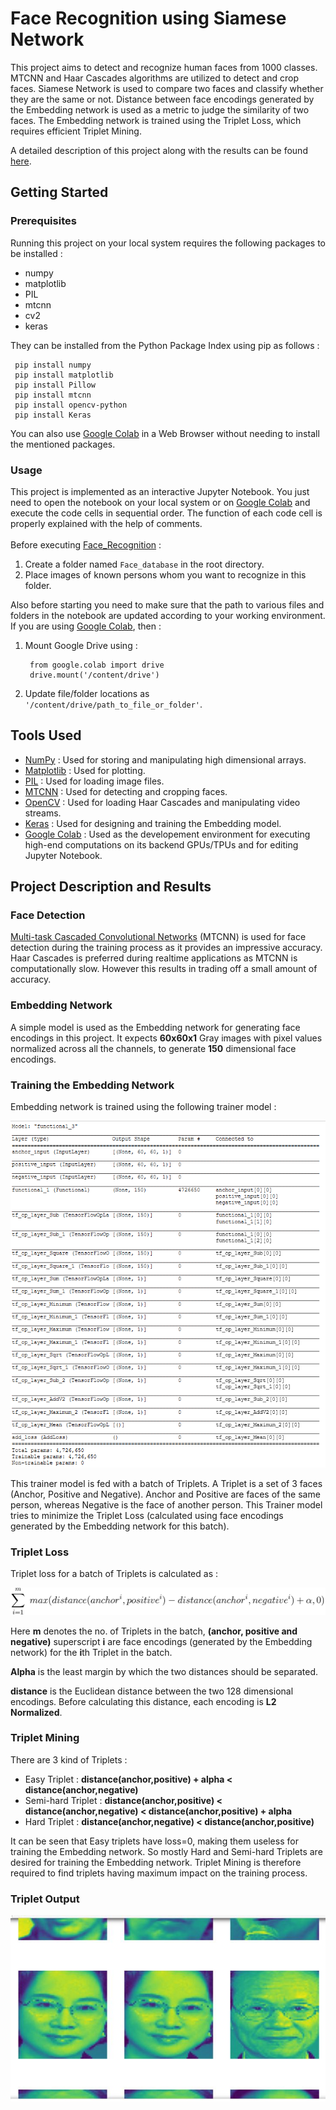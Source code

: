 # Face Recognition using Siamese Network

This project aims to detect and recognize human faces from 1000 classes. MTCNN and Haar Cascades algorithms are utilized to detect and crop faces. Siamese Network is used to compare two faces and classify whether they are the same or not. Distance between face encodings generated by the Embedding network  is used as a metric to judge the similarity of two faces. The Embedding network is trained using the Triplet Loss, which requires efficient Triplet Mining.

A detailed description of this project along with the results can be found [here](#project-description-and-results).

## Getting Started

### Prerequisites
Running this project on your local system requires the following packages to be installed :

* numpy
* matplotlib
* PIL
* mtcnn
* cv2
* keras
    
 They can be installed from the Python Package Index using pip as follows :
 
     pip install numpy
     pip install matplotlib
     pip install Pillow
     pip install mtcnn
     pip install opencv-python
     pip install Keras
     
     
 You can also use [Google Colab](https://colab.research.google.com/) in a Web Browser without needing to install the mentioned packages.
 
### Usage
This project is implemented as an interactive Jupyter Notebook. You just need to open the notebook on your local system or on [Google Colab](https://colab.research.google.com/) and execute the code cells in sequential order. The function of each code cell is properly explained with the help of comments.</br>
</br> Before executing [Face_Recognition](Face_Recognition.ipynb) :
1. Create a folder named `Face_database` in the root directory.
2. Place images of known persons whom you want to recognize in this folder.</br>

Also before starting you need to make sure that the path to various files and folders in the notebook are updated according to your working environment. If you are using [Google Colab](https://colab.research.google.com/), then :
1. Mount Google Drive using : 

        from google.colab import drive
        drive.mount('/content/drive')
        
2. Update file/folder locations as `'/content/drive/path_to_file_or_folder'`.

## Tools Used
* [NumPy](https://numpy.org/) : Used for storing and manipulating high dimensional arrays.
* [Matplotlib](https://matplotlib.org/) : Used for plotting.
* [PIL](https://pillow.readthedocs.io/en/stable/) : Used for loading image files.
* [MTCNN](https://pillow.readthedocs.io/en/stable/) : Used for detecting and cropping faces.
* [OpenCV](https://opencv.org/) : Used for loading Haar Cascades and manipulating video streams.
* [Keras](https://keras.io/) : Used for designing and training the Embedding model.
* [Google Colab](https://colab.research.google.com/) : Used as the developement environment for executing high-end computations on its backend GPUs/TPUs and for editing Jupyter Notebook. 



## Project Description and Results
### Face Detection
[Multi-task Cascaded Convolutional Networks](https://kpzhang93.github.io/MTCNN_face_detection_alignment/) (MTCNN) is used for face detection during the training process as it provides an impressive accuracy. Haar Cascades is preferred during realtime applications as MTCNN is computationally slow. However this results in trading off a small amount of accuracy. 

### Embedding Network
A simple model is used as the Embedding network for generating face encodings in this project. It expects **60x60x1** Gray images with pixel values normalized across all the channels, to generate **150** dimensional face encodings.</br>


### Training the Embedding Network
Embedding network is trained using the following trainer model :
<p align="center">
  <img src=Images/Embedding_Trainer.png>
</p>

This trainer model is fed with a batch of Triplets. A Triplet is a set of 3 faces (Anchor, Positive and Negative). Anchor and Positive are faces of the same person, whereas Negative is the face of another person. This Trainer model tries to minimize the Triplet Loss (calculated using face encodings generated by the Embedding network for this batch).

### Triplet Loss
Triplet loss for a batch of Triplets is calculated as :

<img src=Images/Triplet_Loss.png>

Here **m** denotes the no. of Triplets in the batch, **(anchor, positive and negative)** superscript **i** are face encodings (generated by the Embedding network) for the **i**th Triplet in the batch. </br>

**Alpha** is the least margin by which the two distances should be separated.</br>

**distance** is the Euclidean distance between the two 128 dimensional encodings. Before calculating this distance, each encoding is **L2 Normalized**.

### Triplet Mining
There are 3 kind of Triplets :
* Easy Triplet : **distance(anchor,positive) + alpha < distance(anchor,negative)**
* Semi-hard Triplet : **distance(anchor,positive) < distance(anchor,negative) < distance(anchor,positive) + alpha**
* Hard Triplet : **distance(anchor,negative) < distance(anchor,positive)**

It can be seen that Easy triplets have loss=0, making them useless for training the Embedding network. So mostly Hard and Semi-hard Triplets are desired for training the Embedding network. Triplet Mining is therefore required to find triplets having maximum impact on the training process.

### Triplet Output
<p align="center">
  <img src=Images/triplets.JPG>
</p>